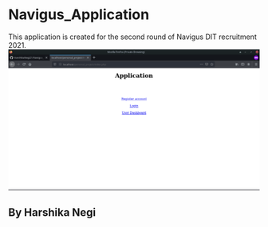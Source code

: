 # Navigus_Application

This application is created for the second round of Navigus DIT recruitment 2021.
![](index.png)

## By Harshika Negi
